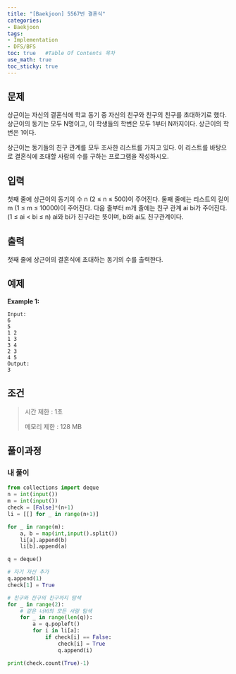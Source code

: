 ```yaml
---
title: "[Baekjoon] 5567번 결혼식"
categories: 
- Baekjoon
tags:
- Implementation
- DFS/BFS
toc: true   #Table Of Contents 목차 
use_math: true
toc_sticky: true
---
```


## 문제

상근이는 자신의 결혼식에 학교 동기 중 자신의 친구와 친구의 친구를 초대하기로 했다. 상근이의 동기는 모두 N명이고, 이 학생들의 학번은 모두 1부터 N까지이다. 상근이의 학번은 1이다.

상근이는 동기들의 친구 관계를 모두 조사한 리스트를 가지고 있다. 이 리스트를 바탕으로 결혼식에 초대할 사람의 수를 구하는 프로그램을 작성하시오.

## 입력

첫째 줄에 상근이의 동기의 수 n (2 ≤ n ≤ 500)이 주어진다. 둘째 줄에는 리스트의 길이 m (1 ≤ m ≤ 10000)이 주어진다. 다음 줄부터 m개 줄에는 친구 관계 ai bi가 주어진다. (1 ≤ ai < bi ≤ n) ai와 bi가 친구라는 뜻이며, bi와 ai도 친구관계이다. 

## 출력

첫째 줄에 상근이의 결혼식에 초대하는 동기의 수를 출력한다.

## 예제

**Example 1:**

```
Input: 
6
5
1 2
1 3
3 4
2 3
4 5
Output: 
3
```

## 조건

> 시간 제한 : 1초
>
> 메모리 제한 : 128 MB

## 풀이과정

### 내 풀이

```python
from collections import deque
n = int(input())
m = int(input())
check = [False]*(n+1)
li = [[] for _ in range(n+1)]

for _ in range(m):
    a, b = map(int,input().split())
    li[a].append(b)
    li[b].append(a)

q = deque()

# 자기 자신 추가
q.append(1)
check[1] = True

# 친구와 친구의 친구까지 탐색
for _ in range(2):
    # 같은 너비의 모든 사람 탐색
    for _ in range(len(q)):
        a = q.popleft()
        for i in li[a]:
            if check[i] == False:
                check[i] = True
                q.append(i)

print(check.count(True)-1)
```



